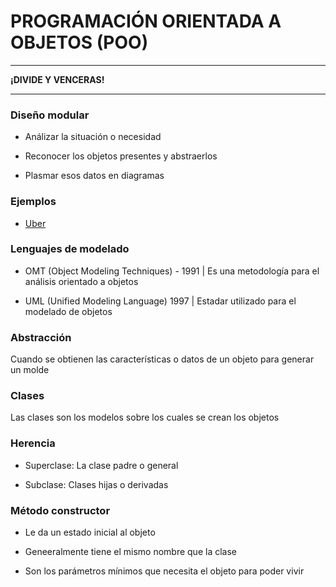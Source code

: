 # PROGRAMACIÓN ORIENTADA A OBJETOS (POO)

---
**¡DIVIDE Y VENCERAS!**

---

### Diseño modular

- Análizar la situación o necesidad

- Reconocer los objetos presentes y abstraerlos

- Plasmar esos datos en diagramas

### Ejemplos

- [Uber](Uber)

### Lenguajes de modelado

- OMT (Object Modeling Techniques) - 1991 | Es una metodología para el análisis orientado a objetos

- UML (Unified Modeling Language) 1997 | Estadar utilizado para el modelado de objetos

### Abstracción

Cuando se obtienen las características o datos de un objeto para generar un molde

### Clases

Las clases son los modelos sobre los cuales se crean los objetos

### Herencia

- Superclase: La clase padre o general

- Subclase: Clases hijas o derivadas

### Método constructor

- Le da un estado inicial al objeto

- Geneeralmente tiene el mismo nombre que la clase

- Son los parámetros mínimos que necesita el objeto para poder vivir
